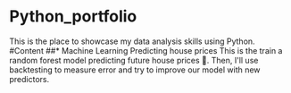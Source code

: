 # Python_portfolio
This is the place to showcase my data analysis skills using Python.
#Content
##* Machine Learning
Predicting house prices
This is the train a random forest model predicting future house prices 🏡. Then, I'll use backtesting to measure error and try to improve our model with new predictors.
